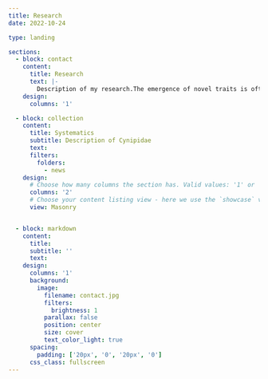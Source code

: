 ```yaml
---
title: Research
date: 2022-10-24

type: landing

sections:
  - block: contact
    content:
      title: Research
      text: |-
        Description of my research.The emergence of novel traits is often preceded by a potentiation phase, when all the genetic components necessary for producing the trait are assembled. However, elucidating these potentiating factors is challenging. We have previously shown that an anthocyanin-activating R2R3-MYB, STRIPY, triggers the emergence of a distinct foliar pigmentation pattern in the monkeyflower Mimulus verbenaceus. Here, using forward and reverse genetics approaches, we identify three potentiating factors that pattern STRIPY expression: MvHY5, a master regulator of light signaling that activates STRIPY and is expressed throughout the leaf, and two leaf developmental regulators, MvALOG1 and MvTCP5, that are expressed in opposing gradients along the leaf proximodistal axis and negatively regulate STRIPY. These results provide strong empirical evidence that phenotypic novelties can be potentiated through incorporation into preexisting genetic regulatory networks and highlight the importance of positional information in patterning the novel foliar stripe.
    design:
      columns: '1'

  - block: collection
    content:
      title: Systematics
      subtitle: Description of Cynipidae
      text: 
      filters:
        folders:
          - news
    design:
      # Choose how many columns the section has. Valid values: '1' or '2'.
      columns: '2'
      # Choose your content listing view - here we use the `showcase` view
      view: Masonry


  - block: markdown
    content:
      title:
      subtitle: ''
      text:
    design:
      columns: '1'
      background:
        image: 
          filename: contact.jpg
          filters:
            brightness: 1
          parallax: false
          position: center
          size: cover
          text_color_light: true
      spacing:
        padding: ['20px', '0', '20px', '0']
      css_class: fullscreen
---
```

